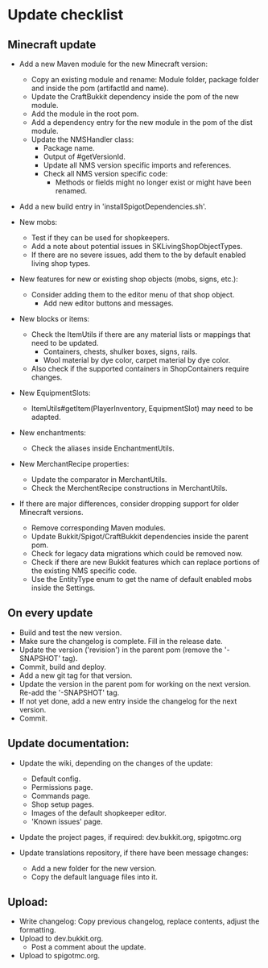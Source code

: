 # Update checklist

## Minecraft update

* Add a new Maven module for the new Minecraft version:
	* Copy an existing module and rename: Module folder, package folder and inside the pom (artifactId and name).
	* Update the CraftBukkit dependency inside the pom of the new module.
	* Add the module in the root pom.
	* Add a dependency entry for the new module in the pom of the dist module.
	* Update the NMSHandler class:
		* Package name.
		* Output of #getVersionId.
		* Update all NMS version specific imports and references.
		* Check all NMS version specific code:
			* Methods or fields might no longer exist or might have been renamed.

* Add a new build entry in 'installSpigotDependencies.sh'.

* New mobs:
	* Test if they can be used for shopkeepers.
	* Add a note about potential issues in SKLivingShopObjectTypes.
	* If there are no severe issues, add them to the by default enabled living shop types.

* New features for new or existing shop objects (mobs, signs, etc.):
	* Consider adding them to the editor menu of that shop object.
		* Add new editor buttons and messages.

* New blocks or items:
	* Check the ItemUtils if there are any material lists or mappings that need to be updated.
		* Containers, chests, shulker boxes, signs, rails.
		* Wool material by dye color, carpet material by dye color.
	* Also check if the supported containers in ShopContainers require changes.

* New EquipmentSlots:
	* ItemUtils#getItem(PlayerInventory, EquipmentSlot) may need to be adapted.

* New enchantments:
	* Check the aliases inside EnchantmentUtils.

* New MerchantRecipe properties:
	* Update the comparator in MerchantUtils.
	* Check the MerchentRecipe constructions in MerchantUtils.

* If there are major differences, consider dropping support for older Minecraft versions.
	* Remove corresponding Maven modules.
	* Update Bukkit/Spigot/CraftBukkit dependencies inside the parent pom.
	* Check for legacy data migrations which could be removed now.
	* Check if there are new Bukkit features which can replace portions of the existing NMS specific code.
	* Use the EntityType enum to get the name of default enabled mobs inside the Settings.

## On every update

* Build and test the new version.
* Make sure the changelog is complete. Fill in the release date.
* Update the version ('revision') in the parent pom (remove the '-SNAPSHOT' tag).
* Commit, build and deploy.
* Add a new git tag for that version.
* Update the version in the parent pom for working on the next version. Re-add the '-SNAPSHOT' tag.
* If not yet done, add a new entry inside the changelog for the next version.
* Commit.

## Update documentation:

* Update the wiki, depending on the changes of the update:
	* Default config.
	* Permissions page.
	* Commands page.
	* Shop setup pages.
	* Images of the default shopkeeper editor.
	* 'Known issues' page.

* Update the project pages, if required: dev.bukkit.org, spigotmc.org

* Update translations repository, if there have been message changes:
	* Add a new folder for the new version.
	* Copy the default language files into it.

## Upload:

* Write changelog: Copy previous changelog, replace contents, adjust the formatting.
* Upload to dev.bukkit.org.
	* Post a comment about the update.
* Upload to spigotmc.org.

